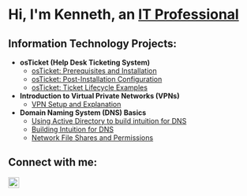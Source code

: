 <h1>Hi, I'm Kenneth, an <a href="https://www.linkedin.com/in/benjaminbode98
">IT Professional</a></h1>

<h2> Information Technology Projects:</h2>

- <b>osTicket (Help Desk Ticketing System)</b>
  - [osTicket: Prerequisites and Installation](https://github.com/kennethmoen/osticket-prereqs)
  - [osTicket: Post-Installation Configuration](https://github.com/kennethmoen/post-install-config/tree/main#readme)
  - [osTicket: Ticket Lifecycle Examples](https://github.com/kennethmoen/ticket-lifecycle)
- <b>Introduction to Virtual Private Networks (VPNs)</b>
    - [VPN Setup and Explanation](https://github.com/kennethmoen/VM-Setup-and-Explanation/tree/main)
- <b> Domain Naming System (DNS) Basics</b>
    - [Using Active Directory to build intuition for DNS](https://github.com/kennethmoen/Using-Active-Directory-to-build-intuition-for-DNS)
    - [Building Intuition for DNS](https://github.com/kennethmoen/Building-Intuition-For-DNS)
    - [Network File Shares and Permissions](https://github.com/kennethmoen/Network-File-Shares-and-Permissions/blob/main/README.md)
  
 
      
      
     





<h2>Connect with me:</h2>

[<img align="left" alt="Josh | LinkedIn" width="22px" src="https://cdn.jsdelivr.net/npm/simple-icons@v3/icons/linkedin.svg" />][linkedin]

[linkedin]: https://www.linkedin.com/in/kenneth-moen-331304187/
